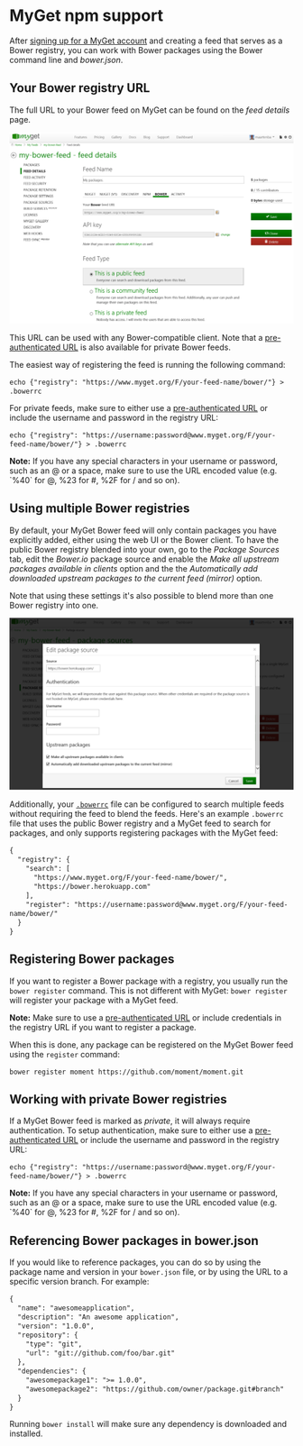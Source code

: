 # MyGet npm support

After [signing up for a MyGet account](http://www.myget.org/Account/Login) and creating a feed that serves as a Bower registry, you can work with Bower packages using the Bower command line and *bower.json*.

## Your Bower registry URL

The full URL to your Bower feed on MyGet can be found on the *feed details* page.

![Bower feed URL on MyGet](Images/bower-feed-details.png)

This URL can be used with any Bower-compatible client. Note that a [pre-authenticated URL](/docs/reference/feed-endpoints) is also available for private Bower feeds.

The easiest way of registering the feed is running the following command:

	echo {"registry": "https://www.myget.org/F/your-feed-name/bower/"} > .bowerrc

For private feeds, make sure to either use a [pre-authenticated URL](/docs/reference/feed-endpoints) or include the username and password in the registry URL:

	echo {"registry": "https://username:password@www.myget.org/F/your-feed-name/bower/"} > .bowerrc

<p class="alert alert-info">
	<strong>Note:</strong> If you have any special characters in your username or password, such as an @ or a space, make sure to use the URL encoded value (e.g. `%40` for @, %23 for #, %2F for / and so on).
</p>

## Using multiple Bower registries

By default, your MyGet Bower feed will only contain packages you have explicitly added, either using the web UI or the Bower client. To have the public Bower registry blended into your own, go to the *Package Sources* tab, edit the *Bower.io* package source and enable the *Make all upstream packages available in clients* option and the the *Automatically add downloaded upstream packages to the current feed (mirror)* option.

Note that using these settings it's also possible to blend more than one Bower registry into one. 

![Mix your Bower registry with the public Bower registry](Images/proxy-bower-registry.png)

Additionally, your [`.bowerrc`](http://bower.io/docs/config/) file can be configured to search multiple feeds without requiring the feed to blend the feeds. Here's an example `.bowerrc` file that uses the public Bower registry and a MyGet feed to search for packages, and only supports registering packages with the MyGet feed:

	{
	  "registry": {
	    "search": [
	      "https://www.myget.org/F/your-feed-name/bower/",
	      "https://bower.herokuapp.com"
	    ],
		"register": "https://username:password@www.myget.org/F/your-feed-name/bower/"
	  }
	}

## Registering Bower packages
 
If you want to register a Bower package with a registry, you usually run the `bower register` command. This is not different with MyGet: `bower register` will register your package with a MyGet feed.

<p class="alert alert-info">
    <strong>Note:</strong> Make sure to use a <a href="/docs/reference/feed-endpoints">pre-authenticated URL</a> or include credentials in the registry URL if you want to register a package.
</p>

When this is done, any package can be registered on the MyGet Bower feed using the `register` command:

	bower register moment https://github.com/moment/moment.git

## Working with private Bower registries

If a MyGet Bower feed is marked as *private*, it will always require authentication. To setup authentication, make sure to either use a [pre-authenticated URL](/docs/reference/feed-endpoints) or include the username and password in the registry URL:

	echo {"registry": "https://username:password@www.myget.org/F/your-feed-name/bower/"} > .bowerrc

<p class="alert alert-info">
	<strong>Note:</strong> If you have any special characters in your username or password, such as an @ or a space, make sure to use the URL encoded value (e.g. `%40` for @, %23 for #, %2F for / and so on).
</p>

## Referencing Bower packages in bower.json

If you would like to reference packages, you can do so by using the package name and version in your `bower.json` file, or by using the URL to a specific version branch. For example:

	{
	  "name": "awesomeapplication",
	  "description": "An awesome application",
	  "version": "1.0.0",
	  "repository": {
	    "type": "git",
	    "url": "git://github.com/foo/bar.git"
	  },
	  "dependencies": {
	    "awesomepackage1": ">= 1.0.0",
	    "awesomepackage2": "https://github.com/owner/package.git#branch"
	  }
	}

Running `bower install` will make sure any dependency is downloaded and installed.
